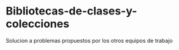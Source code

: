 # Bibliotecas-de-clases-y-colecciones
Solucion a problemas propuestos por los otros equipos de trabajo
